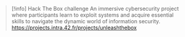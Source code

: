 > [!info] Hack The Box challenge
> An immersive cybersecurity project where participants learn to exploit systems and acquire essential skills to navigate the dynamic world of information security.
> https://projects.intra.42.fr/projects/unleashthebox
